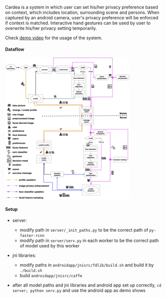 Cardea is a system in which user can set his/her privacy preference based on context, which includes location, surrounding scene and persons. When captured by an android camera, user's privacy preference will be enforced if context is matched. Interactive hand gestures can be used by user to overwrite his/her privacy setting temporarily.

Check [demo video](https://drive.google.com/file/d/0B4z8qjK8O_uUc0o2RjZWYktiMTg/view) for the usage of the system.

#### Dataflow

<img src="./design/dataflow.jpg" width="400">

#### Setup

+ server:
    + modify path in `server/_init_paths.py` to be the correct path of `py-faster-rcnn`
    + modify path in `server/serv.py` in each worker to be the correct path of model used by this worker

+ jni libraries:
    + modify paths in `androidapp/jnisrc/fdlib/build.sh` and build it by `./build.sh`
    + build `androidapp/jnisrc/caffe`

+ after all model paths and jni libraries and android app set up correctly, `cd server; python serv.py` and use the android app as demo shows


